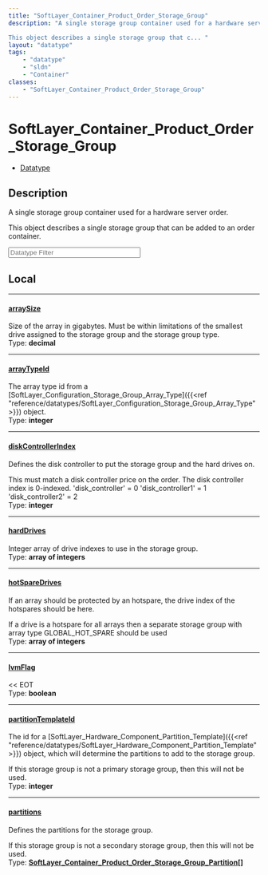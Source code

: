 ```yaml
---
title: "SoftLayer_Container_Product_Order_Storage_Group"
description: "A single storage group container used for a hardware server order. 

This object describes a single storage group that c... "
layout: "datatype"
tags:
    - "datatype"
    - "sldn"
    - "Container"
classes:
    - "SoftLayer_Container_Product_Order_Storage_Group"
---
```


# SoftLayer_Container_Product_Order_Storage_Group
<div id='service-datatype'>
    <ul id='sldn-reference-tabs'>
        <li id='datatype'> <a href='/reference/datatypes/SoftLayer_Container_Product_Order_Storage_Group' >Datatype</a></li>
    </ul>
</div>

## Description 


A single storage group container used for a hardware server order. 

This object describes a single storage group that can be added to an order container. 





<!-- Filer BEGIN -->
<div class="view-filters">
        <div class="clearfix">
            <div class="search-input-box">
                <input placeholder="Datatype Filter" onkeyup="titleSearch(inputId='prop-input', divId='properties', elementClass='prop-row')" 
                    type="text" id="prop-input" value="" size="30" maxlength="128" class="form-text">
            </div>
        </div>
</div>
<!-- Filer END -->

<div id="properties" class="content">
<div id="localProperties" class="prop-content" >

## Local
<div class="prop-row">

-----
[arraySize]: #arraysize
#### [arraySize]
Size of the array in gigabytes. Must be within limitations of the smallest drive assigned to the storage group and the storage group type.   
<span class="type-label">Type: </span>**decimal**  



</div>
<div class="prop-row">

-----
[arrayTypeId]: #arraytypeid
#### [arrayTypeId]
The array type id from a [SoftLayer_Configuration_Storage_Group_Array_Type]({{<ref "reference/datatypes/SoftLayer_Configuration_Storage_Group_Array_Type">}}) object.   
<span class="type-label">Type: </span>**integer**  



</div>
<div class="prop-row">

-----
[diskControllerIndex]: #diskcontrollerindex
#### [diskControllerIndex]
Defines the disk controller to put the storage group and the hard drives on. 

This must match a disk controller price on the order. The disk controller index is 0-indexed. 'disk_controller' = 0 'disk_controller1' = 1 'disk_controller2' = 2   
<span class="type-label">Type: </span>**integer**  



</div>
<div class="prop-row">

-----
[hardDrives]: #harddrives
#### [hardDrives]
Integer array of drive indexes to use in the storage group.  
<span class="type-label">Type: </span>**array of integers**  



</div>
<div class="prop-row">

-----
[hotSpareDrives]: #hotsparedrives
#### [hotSpareDrives]
If an array should be protected by an hotspare, the drive index of the hotspares should be here. 

If a drive is a hotspare for all arrays then a separate storage group with array type GLOBAL_HOT_SPARE should be used   
<span class="type-label">Type: </span>**array of integers**  



</div>
<div class="prop-row">

-----
[lvmFlag]: #lvmflag
#### [lvmFlag]
<< EOT  
<span class="type-label">Type: </span>**boolean**  



</div>
<div class="prop-row">

-----
[partitionTemplateId]: #partitiontemplateid
#### [partitionTemplateId]
The id for a [SoftLayer_Hardware_Component_Partition_Template]({{<ref "reference/datatypes/SoftLayer_Hardware_Component_Partition_Template">}}) object, which will determine the partitions to add to the storage group. 

If this storage group is not a primary storage group, then this will not be used.   
<span class="type-label">Type: </span>**integer**  



</div>
<div class="prop-row">

-----
[partitions]: #partitions
#### [partitions]
Defines the partitions for the storage group. 

If this storage group is not a secondary storage group, then this will not be used.   
<span class="type-label">Type: </span>**<a href='/reference/datatypes/SoftLayer_Container_Product_Order_Storage_Group_Partition'>SoftLayer_Container_Product_Order_Storage_Group_Partition[] </a>**  



</div>
</div>
<!-- LOCAL PROPERTY END -->

</div>


